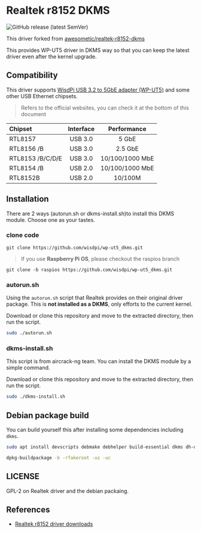 # Realtek r8152 DKMS

![GitHub release (latest SemVer)](https://img.shields.io/github/v/release/awesometic/realtek-r8152-dkms?sort=semver&style=for-the-badge)

This driver forked from [awesometic/realtek-r8152-dkms](https://github.com/awesometic/realtek-r8152-dkms)

This provides WP-UT5 driver in DKMS way so that you can keep the latest driver even after the kernel upgrade.

## Compatibility

This driver supports [WisdPi USB 3.2 to 5GbE adapter (WP-UT5)](https://www.wisdpi.com/products/wisdpi-usb-3-2-5g-ethernet-adapter-wp-ut5-wired-lan-network-connection-for-mac-os-linux-windows-backward-compatible-on-5g-2-5g-1g-100mbps-ideal-for-gaming) and some other USB Ethernet chipsets.

> Refers to the official websites, you can check it at the bottom of this document

Chipset          | Interface   | Performance
:----------------|:-----------:|:----------------:
RTL8157          | USB 3.0     | 5 GbE
RTL8156 /B       | USB 3.0     | 2.5 GbE
RTL8153 /B/C/D/E | USB 3.0     | 10/100/1000 MbE
RTL8154 /B       | USB 2.0     | 10/100/1000 MbE
RTL8152B         | USB 2.0     | 10/100M

## Installation

There are 2 ways (autorun.sh or dkms-install.sh)to install this DKMS module. Choose one as your tastes. 

### clone code 

```
git clone https://github.com/wisdpi/wp-ut5_dkms.git

```
> If you use **Raspberry Pi OS**, please checkout the raspios branch
```
git clone -b raspios https://github.com/wisdpi/wp-ut5_dkms.git

```

### autorun.sh

Using the `autorun.sh` script that Realtek provides on their original driver package. This is **not installed as a DKMS**, only efforts to the current kernel.

Download or clone this repository and move to the extracted directory, then run the script.

```bash
sudo ./autorun.sh
```

### dkms-install.sh

This script is from aircrack-ng team. You can install the DKMS module by a simple command.

Download or clone this repository and move to the extracted directory, then run the script.

```bash
sudo ./dkms-install.sh
```

## Debian package build

You can build yourself this after installing some dependencies including `dkms`.

```bash
sudo apt install devscripts debmake debhelper build-essential dkms dh-dkms
```

```bash
dpkg-buildpackage -b -rfakeroot -us -uc
```

## LICENSE

GPL-2 on Realtek driver and the debian packaing.

## References

- [Realtek r8152 driver downloads](https://www.realtek.com/Download/List?cate_id=585)
